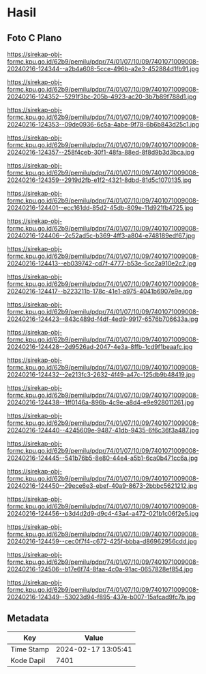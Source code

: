 # Hasil

## Foto C Plano

https://sirekap-obj-formc.kpu.go.id/62b9/pemilu/pdpr/74/01/07/10/09/7401071009008-20240216-124344--a2b4a608-5cce-496b-a2e3-452884d1fb91.jpg

https://sirekap-obj-formc.kpu.go.id/62b9/pemilu/pdpr/74/01/07/10/09/7401071009008-20240216-124352--5291f3bc-205b-4923-ac20-3b7b89f788d1.jpg

https://sirekap-obj-formc.kpu.go.id/62b9/pemilu/pdpr/74/01/07/10/09/7401071009008-20240216-124353--09de0936-6c5a-4abe-9f78-6b6b843d25c1.jpg

https://sirekap-obj-formc.kpu.go.id/62b9/pemilu/pdpr/74/01/07/10/09/7401071009008-20240216-124357--258f4ceb-30f1-48fa-88ed-8f8d9b3d3bca.jpg

https://sirekap-obj-formc.kpu.go.id/62b9/pemilu/pdpr/74/01/07/10/09/7401071009008-20240216-124359--2919d2fb-e1f2-4321-8dbd-81d5c1070135.jpg

https://sirekap-obj-formc.kpu.go.id/62b9/pemilu/pdpr/74/01/07/10/09/7401071009008-20240216-124401--ecc161dd-85d2-45db-809e-11d921fb4725.jpg

https://sirekap-obj-formc.kpu.go.id/62b9/pemilu/pdpr/74/01/07/10/09/7401071009008-20240216-124406--2c52ad5c-b369-4ff3-a804-e748189edf67.jpg

https://sirekap-obj-formc.kpu.go.id/62b9/pemilu/pdpr/74/01/07/10/09/7401071009008-20240216-124413--eb039742-cd7f-4777-b53e-5cc2a910e2c2.jpg

https://sirekap-obj-formc.kpu.go.id/62b9/pemilu/pdpr/74/01/07/10/09/7401071009008-20240216-124417--b223211b-178c-41e1-a975-4041b6907e9e.jpg

https://sirekap-obj-formc.kpu.go.id/62b9/pemilu/pdpr/74/01/07/10/09/7401071009008-20240216-124423--843c489d-f4df-4ed9-9917-6576b706633a.jpg

https://sirekap-obj-formc.kpu.go.id/62b9/pemilu/pdpr/74/01/07/10/09/7401071009008-20240216-124428--2d9526ad-2047-4e3a-8ffb-1cd9f1beaafc.jpg

https://sirekap-obj-formc.kpu.go.id/62b9/pemilu/pdpr/74/01/07/10/09/7401071009008-20240216-124432--2e213fc3-2632-4f49-a47c-125db9b48419.jpg

https://sirekap-obj-formc.kpu.go.id/62b9/pemilu/pdpr/74/01/07/10/09/7401071009008-20240216-124438--1ff0146a-896b-4c9e-a8d4-e9e928011261.jpg

https://sirekap-obj-formc.kpu.go.id/62b9/pemilu/pdpr/74/01/07/10/09/7401071009008-20240216-124440--4245609e-9487-41db-9435-6f6c36f3a487.jpg

https://sirekap-obj-formc.kpu.go.id/62b9/pemilu/pdpr/74/01/07/10/09/7401071009008-20240216-124445--541b76b5-8e80-44e4-a5b1-6ca0b471cc6a.jpg

https://sirekap-obj-formc.kpu.go.id/62b9/pemilu/pdpr/74/01/07/10/09/7401071009008-20240216-124450--29ece6e3-ebef-40a9-8673-2bbbc5621212.jpg

https://sirekap-obj-formc.kpu.go.id/62b9/pemilu/pdpr/74/01/07/10/09/7401071009008-20240216-124456--b3d4d2d9-d9c4-43a4-a472-021b1c06f2e5.jpg

https://sirekap-obj-formc.kpu.go.id/62b9/pemilu/pdpr/74/01/07/10/09/7401071009008-20240216-124459--cec0f7f4-c672-425f-bbba-d86962956cdd.jpg

https://sirekap-obj-formc.kpu.go.id/62b9/pemilu/pdpr/74/01/07/10/09/7401071009008-20240216-124506--b17e6f74-8faa-4c0a-91ac-0657828ef854.jpg

https://sirekap-obj-formc.kpu.go.id/62b9/pemilu/pdpr/74/01/07/10/09/7401071009008-20240216-124349--53023d94-f895-437e-b007-15afcad9fc7b.jpg


## Metadata

| Key        | Value               |
| ---------- | ------------------- |
| Time Stamp | 2024-02-17 13:05:41 |
| Kode Dapil | 7401                |



